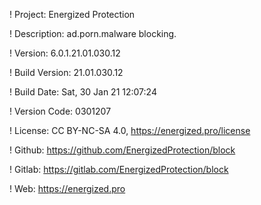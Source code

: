 ! Project: Energized Protection

! Description: ad.porn.malware blocking.

! Version: 6.0.1.21.01.030.12

! Build Version: 21.01.030.12

! Build Date: Sat, 30 Jan 21 12:07:24

! Version Code: 0301207

! License: CC BY-NC-SA 4.0, https://energized.pro/license

! Github: https://github.com/EnergizedProtection/block

! Gitlab: https://gitlab.com/EnergizedProtection/block


! Web: https://energized.pro
